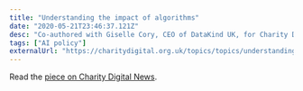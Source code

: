 ```yaml
---
title: "Understanding the impact of algorithms"
date: "2020-05-21T23:46:37.121Z"
desc: "Co-authored with Giselle Cory, CEO of DataKind UK, for Charity Digital News."
tags: ["AI policy"]
externalUrl: "https://charitydigital.org.uk/topics/topics/understanding-the-impact-of-algorithms-7472" 
---
```


Read the [piece on Charity Digital News](https://charitydigital.org.uk/topics/topics/understanding-the-impact-of-algorithms-7472).